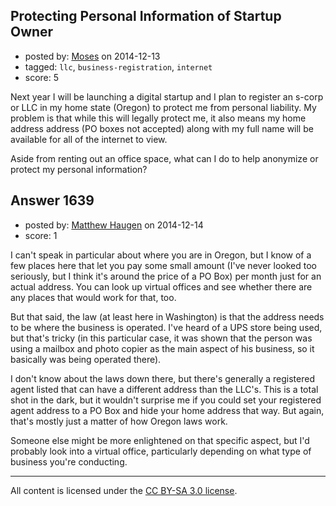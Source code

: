 ## Protecting Personal Information of Startup Owner

- posted by: [Moses](https://stackexchange.com/users/176089/moses) on 2014-12-13
- tagged: `llc`, `business-registration`, `internet`
- score: 5

Next year I will be launching a digital startup and I plan to register an s-corp or LLC in my home state (Oregon) to protect me from personal liability. My problem is that while this will legally protect me, it also means my home address address (PO boxes not accepted) along with my full name will be available for all of the internet to view. 

Aside from renting out an office space, what can I do to help anonymize or protect my personal information? 


## Answer 1639

- posted by: [Matthew Haugen](https://stackexchange.com/users/1325646/matthew-haugen) on 2014-12-14
- score: 1

I can't speak in particular about where you are in Oregon, but I know of a few places here that let you pay some small amount (I've never looked too seriously, but I think it's around the price of a PO Box) per month just for an actual address. You can look up virtual offices and see whether there are any places that would work for that, too.

But that said, the law (at least here in Washington) is that the address needs to be where the business is operated. I've heard of a UPS store being used, but that's tricky (in this particular case, it was shown that the person was using a mailbox and photo copier as the main aspect of his business, so it basically was being operated there).

I don't know about the laws down there, but there's generally a registered agent listed that can have a different address than the LLC's. This is a total shot in the dark, but it wouldn't surprise me if you could set your registered agent address to a PO Box and hide your home address that way. But again, that's mostly just a matter of how Oregon laws work.

Someone else might be more enlightened on that specific aspect, but I'd probably look into a virtual office, particularly depending on what type of business you're conducting.



---

All content is licensed under the [CC BY-SA 3.0 license](https://creativecommons.org/licenses/by-sa/3.0/).

